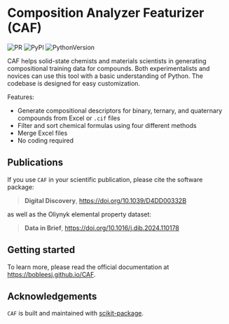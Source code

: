 # Composition Analyzer Featurizer (CAF)

![PR](https://img.shields.io/badge/PR-Welcome-29ab47ff)
![PyPI](https://img.shields.io/pypi/v/composition-analyzer-featurizer)
![PythonVersion](https://img.shields.io/pypi/pyversions/composition-analyzer-featurizer)


CAF helps solid-state chemists and materials scientists in generating compositional training data for compounds. Both experimentalists and novices can use this tool with a basic understanding of Python. The codebase is designed for easy customization.

Features:

- Generate compositional descriptors for binary, ternary, and quaternary compounds from Excel or `.cif` files
- Filter and sort chemical formulas using four different methods
- Merge Excel files
- No coding required

## Publications

If you use `CAF` in your scientific publication, please cite the software package:

> **Digital Discovery**, https://doi.org/10.1039/D4DD00332B

as well as the Oliynyk elemental property dataset:

> **Data in Brief**, https://doi.org/10.1016/j.dib.2024.110178

## Getting started

To learn more, please read the official documentation at https://bobleesj.github.io/CAF.

## Acknowledgements

`CAF` is built and maintained with [scikit-package](https://scikit-package.github.io/scikit-package/).
